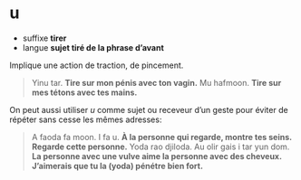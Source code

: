 # u
- suffixe **tirer**
- langue **sujet tiré de la phrase d’avant**

Implique une action de traction, de pincement.

> Yinu tar.     **Tire sur mon pénis avec ton vagin.**
> Mu hafmoon.   **Tire sur mes tétons avec tes mains.**

On peut aussi utiliser *u* comme sujet ou receveur d’un geste pour éviter de répéter sans cesse les mêmes adresses:

> A faoda fa moon. I fa u. **À la personne qui regarde, montre tes seins. Regarde cette personne.**
> Yoda rao djiloda. Au olir gais i tar yun dom. **La personne avec une vulve aime la personne avec des cheveux.  J’aimerais que tu la (yoda) pénétre bien fort.**